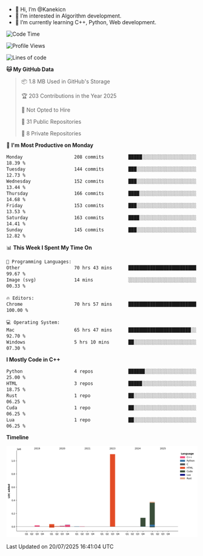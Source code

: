 - 👋 Hi, I’m @Kanekicn
- 👀 I’m interested in Algorithm development.
- 🌱 I’m currently learning C++, Python, Web development.

<!---
cotecsz/cotecsz is a ✨ special ✨ repository because its `README.md` (this file) appears on your GitHub profile.
You can click the Preview link to take a look at your changes.
--->

<!--START_SECTION:waka-->
![Code Time](http://img.shields.io/badge/Code%20Time-3%2C986%20hrs%2016%20mins-blue)

![Profile Views](http://img.shields.io/badge/Profile%20Views-0-blue)

![Lines of code](https://img.shields.io/badge/From%20Hello%20World%20I%27ve%20Written-1.7%20million%20lines%20of%20code-blue)

**🐱 My GitHub Data** 

> 📦 1.8 MB Used in GitHub's Storage 
 > 
> 🏆 203 Contributions in the Year 2025
 > 
> 🚫 Not Opted to Hire
 > 
> 📜 31 Public Repositories 
 > 
> 🔑 8 Private Repositories 
 > 
📅 **I'm Most Productive on Monday** 

```text
Monday                   208 commits         █████░░░░░░░░░░░░░░░░░░░░   18.39 % 
Tuesday                  144 commits         ███░░░░░░░░░░░░░░░░░░░░░░   12.73 % 
Wednesday                152 commits         ███░░░░░░░░░░░░░░░░░░░░░░   13.44 % 
Thursday                 166 commits         ████░░░░░░░░░░░░░░░░░░░░░   14.68 % 
Friday                   153 commits         ███░░░░░░░░░░░░░░░░░░░░░░   13.53 % 
Saturday                 163 commits         ████░░░░░░░░░░░░░░░░░░░░░   14.41 % 
Sunday                   145 commits         ███░░░░░░░░░░░░░░░░░░░░░░   12.82 % 
```


📊 **This Week I Spent My Time On** 

```text
💬 Programming Languages: 
Other                    70 hrs 43 mins      █████████████████████████   99.67 % 
Image (svg)              14 mins             ░░░░░░░░░░░░░░░░░░░░░░░░░   00.33 % 

🔥 Editors: 
Chrome                   70 hrs 57 mins      █████████████████████████   100.00 % 

💻 Operating System: 
Mac                      65 hrs 47 mins      ███████████████████████░░   92.70 % 
Windows                  5 hrs 10 mins       ██░░░░░░░░░░░░░░░░░░░░░░░   07.30 % 
```

**I Mostly Code in C++** 

```text
Python                   4 repos             ██████░░░░░░░░░░░░░░░░░░░   25.00 % 
HTML                     3 repos             █████░░░░░░░░░░░░░░░░░░░░   18.75 % 
Rust                     1 repo              ██░░░░░░░░░░░░░░░░░░░░░░░   06.25 % 
Cuda                     1 repo              ██░░░░░░░░░░░░░░░░░░░░░░░   06.25 % 
Lua                      1 repo              ██░░░░░░░░░░░░░░░░░░░░░░░   06.25 % 
```



**Timeline**

![Lines of Code chart](https://raw.githubusercontent.com/Kanekicn/Kanekicn/master/assets/bar_graph.png)


 Last Updated on 20/07/2025 16:41:04 UTC
<!--END_SECTION:waka-->
